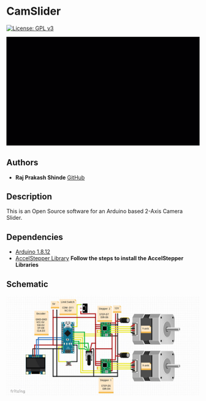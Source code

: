 # CamSlider
[![License: GPL v3](https://img.shields.io/badge/License-GPLv3-blue.svg)](https://www.gnu.org/licenses/gpl-3.0)

<p align="center"><img src="/Slider.gif"/></p>

## Authors
* **Raj Prakash Shinde** [GitHub](https://github.com/RajPShinde)

## Description
This is an Open Source software for an Arduino based 2-Axis Camera Slider.

## Dependencies
* [Arduino 1.8.12](https://www.arduino.cc/en/Main/Software)
* [AccelStepper Library](https://www.airspayce.com/mikem/arduino/AccelStepper/index.html) **Follow the steps to install the AccelStepper Libraries**

## Schematic
<p align="center"><img src="/Schematic.JPG"/></p>
